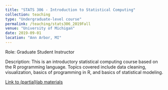```yaml
---
title: "STATS 306 - Introduction to Statistical Computing"
collection: teaching
type: "Undergraduate-level course"
permalink: /teaching/stats306_2019Fall
venue: "University of Michigan"
date: 2019-09-01
location: "Ann Arbor, MI"
---
```


Role: Graduate Student Instructor

Description: This is an introductory statistical computing course based on the R programming language. Topics covered include data cleaning, visualization, basics of programming in R, and basics of statistical modeling.

[Link to (partial)lab materials](https://github.com/ywa136/stats306_labs)
